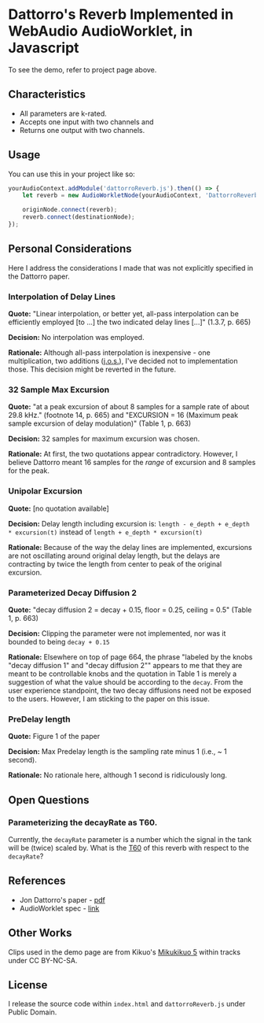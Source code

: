 Dattorro's Reverb Implemented in WebAudio AudioWorklet, in Javascript
=====

To see the demo, refer to project page above.

## Characteristics

* All parameters are k-rated.
* Accepts one input with two channels and 
* Returns one output with two channels.

## Usage

You can use this in your project like so: 

```javascript
yourAudioContext.addModule('dattorroReverb.js').then(() => {
	let reverb = new AudioWorkletNode(yourAudioContext, 'DattorroReverb');

	originNode.connect(reverb);
	reverb.connect(destinationNode);
});
```

## Personal Considerations

Here I address the considerations I made that was not explicitly specified in the Dattorro paper.

### Interpolation of Delay Lines

**Quote:** "Linear interpolation, or better yet, all-pass interpolation can be efficiently employed [to ...] the two indicated delay lines [...]" (1.3.7, p. 665)

**Decision:** No interpolation was employed.

**Rationale:** Although all-pass interpolation is inexpensive - one multiplication, two additions ([j.o.s.](https://ccrma.stanford.edu/~jos/pasp/First_Order_Allpass_Interpolation.html)), I've decided not to implementation those. This decision might be reverted in the future.


### 32 Sample Max Excursion

**Quote:** "at a peak excursion of about 8 samples for a sample rate of about 29.8 kHz." (footnote 14, p. 665) and "EXCURSION = 16 (Maximum peak sample excursion of delay modulation)" (Table 1, p. 663)

**Decision:** 32 samples for maximum excursion was chosen.

**Rationale:** At first, the two quotations appear contradictory. However, I believe Dattorro meant 16 samples for the _range_ of excursion and 8 samples for the peak.

### Unipolar Excursion

**Quote:** [no quotation available]

**Decision:** Delay length including excursion is: `length - e_depth + e_depth * excursion(t)` instead of `length + e_depth * excursion(t)`

**Rationale:** Because of the way the delay lines are implemented, excursions are not oscillating around original delay length, but the delays are contracting by twice the length from center to peak of the original excursion.

### Parameterized Decay Diffusion 2

**Quote:** "decay diffusion 2 = decay + 0.15, floor = 0.25, ceiling = 0.5" (Table 1, p. 663)

**Decision:** Clipping the parameter were not implemented, nor was it bounded to being `decay + 0.15`

**Rationale:** Elsewhere on top of page 664, the phrase "labeled by the knobs "decay diffusion 1" and "decay diffusion 2"" appears to me that they are meant to be controllable knobs and the quotation in Table 1 is merely a suggestion of what the value should be according to the `decay`. From the user experience standpoint, the two decay diffusions need not be exposed to the users. However, I am sticking to the paper on this issue.

### PreDelay length

**Quote:** Figure 1 of the paper

**Decision:** Max Predelay length is the sampling rate minus 1 (i.e., ~ 1 second).

**Rationale:** No rationale here, although 1 second is ridiculously long.

## Open Questions

### Parameterizing the decayRate as T60.

Currently, the `decayRate` parameter is a number which the signal in the tank will be (twice) scaled by. What is the [T60](https://ccrma.stanford.edu/~jos/mdft/Audio_Decay_Time_T60.html) of this reverb with respect to the `decayRate`?

## References

* Jon Dattorro's paper - [pdf](https://ccrma.stanford.edu/~dattorro/EffectDesignPart1.pdf)
* AudioWorklet spec - [link](https://webaudio.github.io/web-audio-api/#audioworklet)

## Other Works

Clips used in the demo page are from Kikuo's [Mikukikuo 5](https://kikuo.bandcamp.com/album/kikuo-miku-5) within tracks under CC BY-NC-SA.

## License
I release the source code within `index.html` and `dattorroReverb.js` under Public Domain.